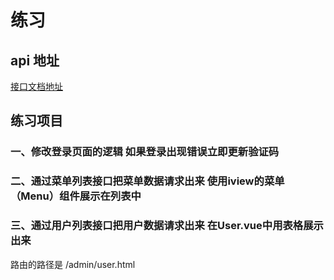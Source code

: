 # 练习

## api 地址

[接口文档地址](http://console.ranyunlong.com:8080/renren-fast/swagger/index.html#/33756213333164929702)


## 练习项目

### 一、修改登录页面的逻辑 如果登录出现错误立即更新验证码


### 二、通过菜单列表接口把菜单数据请求出来 使用iview的菜单（Menu）组件展示在列表中


### 三、通过用户列表接口把用户数据请求出来 在User.vue中用表格展示出来
路由的路径是 /admin/user.html

